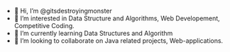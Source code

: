 - 👋 Hi, I’m @gitsdestroyingmonster
- 👀 I’m interested in Data Structure and Algorithms, Web Developement, Competitive Coding.
- 🌱 I’m currently learning Data Structures and Algorithm
- 💞️ I’m looking to collaborate on Java related projects, Web-applications.

<!---
gitsdestroyingmonster/gitsdestroyingmonster is a ✨ special ✨ repository because its `README.md` (this file) appears on your GitHub profile.
You can click the Preview link to take a look at your changes.
--->
